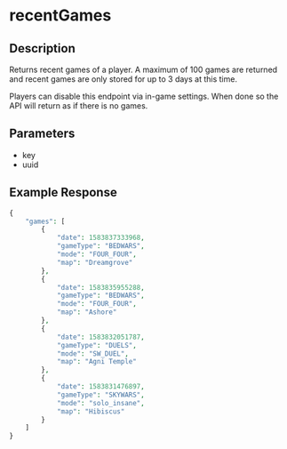 # recentGames

## Description

Returns recent games of a player. A maximum of 100 games are returned and recent games are only stored for up to 3 days at this time.

Players can disable this endpoint via in-game settings. When done so the API will return as if there is no games.

## Parameters
- key
- uuid

## Example Response
```php
{
    "games": [
        {
            "date": 1583837333968,
            "gameType": "BEDWARS",
            "mode": "FOUR_FOUR",
            "map": "Dreamgrove"
        },
        {
            "date": 1583835955288,
            "gameType": "BEDWARS",
            "mode": "FOUR_FOUR",
            "map": "Ashore"
        },
        {
            "date": 1583832051787,
            "gameType": "DUELS",
            "mode": "SW_DUEL",
            "map": "Agni Temple"
        },
        {
            "date": 1583831476897,
            "gameType": "SKYWARS",
            "mode": "solo_insane",
            "map": "Hibiscus"
        }
    ]
}
```
